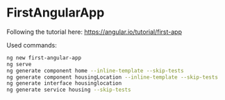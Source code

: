 # FirstAngularApp

Following the tutorial here: https://angular.io/tutorial/first-app

Used commands:
```bash
ng new first-angular-app
ng serve
ng generate component home --inline-template --skip-tests
ng generate component housingLocation --inline-template --skip-tests
ng generate interface housinglocation
ng generate service housing --skip-tests
```

